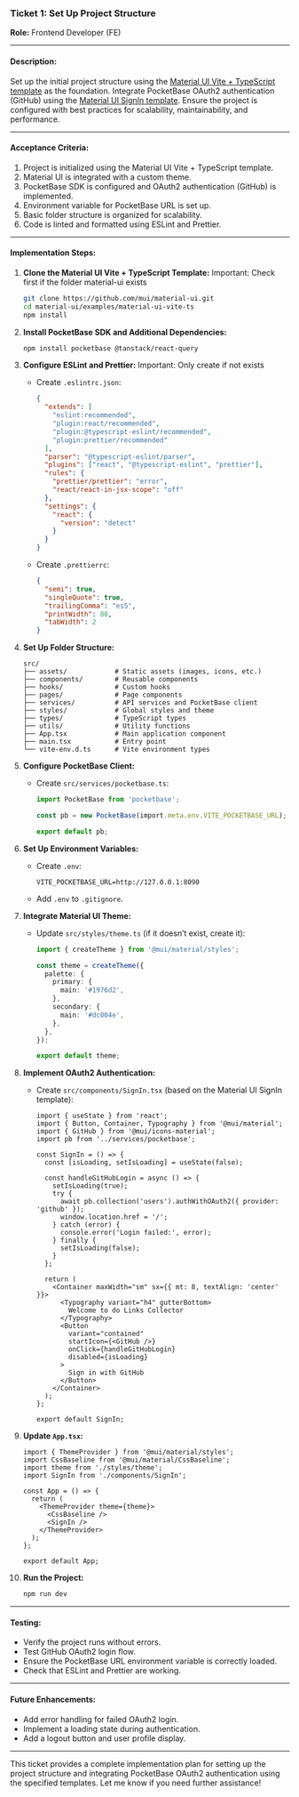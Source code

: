 ### **Ticket 1: Set Up Project Structure**

**Role:** Frontend Developer (FE)

---

#### **Description:**
Set up the initial project structure using the [Material UI Vite + TypeScript template](https://github.com/mui/material-ui/tree/master/examples/material-ui-vite-ts) as the foundation. Integrate PocketBase OAuth2 authentication (GitHub) using the [Material UI SignIn template](https://github.com/mui/material-ui/blob/v6.4.1/docs/data/material/getting-started/templates/sign-in/SignIn.tsx). Ensure the project is configured with best practices for scalability, maintainability, and performance.

---

#### **Acceptance Criteria:**
1. Project is initialized using the Material UI Vite + TypeScript template.
2. Material UI is integrated with a custom theme.
3. PocketBase SDK is configured and OAuth2 authentication (GitHub) is implemented.
4. Environment variable for PocketBase URL is set up.
5. Basic folder structure is organized for scalability.
6. Code is linted and formatted using ESLint and Prettier.

---

#### **Implementation Steps:**

1. **Clone the Material UI Vite + TypeScript Template:**
Important: Check first if the folder material-ui exists
   ```bash
   git clone https://github.com/mui/material-ui.git
   cd material-ui/examples/material-ui-vite-ts
   npm install
   ```

2. **Install PocketBase SDK and Additional Dependencies:**
   ```bash
   npm install pocketbase @tanstack/react-query
   ```

3. **Configure ESLint and Prettier:**
Important: Only create if  not exists
   - Create `.eslintrc.json`:
     ```json
     {
       "extends": [
         "eslint:recommended",
         "plugin:react/recommended",
         "plugin:@typescript-eslint/recommended",
         "plugin:prettier/recommended"
       ],
       "parser": "@typescript-eslint/parser",
       "plugins": ["react", "@typescript-eslint", "prettier"],
       "rules": {
         "prettier/prettier": "error",
         "react/react-in-jsx-scope": "off"
       },
       "settings": {
         "react": {
           "version": "detect"
         }
       }
     }
     ```
   - Create `.prettierrc`:
     ```json
     {
       "semi": true,
       "singleQuote": true,
       "trailingComma": "es5",
       "printWidth": 80,
       "tabWidth": 2
     }
     ```

4. **Set Up Folder Structure:**
   ```
   src/
   ├── assets/            # Static assets (images, icons, etc.)
   ├── components/        # Reusable components
   ├── hooks/             # Custom hooks
   ├── pages/             # Page components
   ├── services/          # API services and PocketBase client
   ├── styles/            # Global styles and theme
   ├── types/             # TypeScript types
   ├── utils/             # Utility functions
   ├── App.tsx            # Main application component
   ├── main.tsx           # Entry point
   └── vite-env.d.ts      # Vite environment types
   ```

5. **Configure PocketBase Client:**
   - Create `src/services/pocketbase.ts`:
     ```typescript
     import PocketBase from 'pocketbase';

     const pb = new PocketBase(import.meta.env.VITE_POCKETBASE_URL);

     export default pb;
     ```

6. **Set Up Environment Variables:**
   - Create `.env`:
     ```
     VITE_POCKETBASE_URL=http://127.0.0.1:8090
     ```
   - Add `.env` to `.gitignore`.

7. **Integrate Material UI Theme:**
   - Update `src/styles/theme.ts` (if it doesn’t exist, create it):
     ```typescript
     import { createTheme } from '@mui/material/styles';

     const theme = createTheme({
       palette: {
         primary: {
           main: '#1976d2',
         },
         secondary: {
           main: '#dc004e',
         },
       },
     });

     export default theme;
     ```

8. **Implement OAuth2 Authentication:**
   - Create `src/components/SignIn.tsx` (based on the Material UI SignIn template):
     ```tsx
     import { useState } from 'react';
     import { Button, Container, Typography } from '@mui/material';
     import { GitHub } from '@mui/icons-material';
     import pb from '../services/pocketbase';

     const SignIn = () => {
       const [isLoading, setIsLoading] = useState(false);

       const handleGitHubLogin = async () => {
         setIsLoading(true);
         try {
           await pb.collection('users').authWithOAuth2({ provider: 'github' });
           window.location.href = '/';
         } catch (error) {
           console.error('Login failed:', error);
         } finally {
           setIsLoading(false);
         }
       };

       return (
         <Container maxWidth="sm" sx={{ mt: 8, textAlign: 'center' }}>
           <Typography variant="h4" gutterBottom>
             Welcome to do Links Collector
           </Typography>
           <Button
             variant="contained"
             startIcon={<GitHub />}
             onClick={handleGitHubLogin}
             disabled={isLoading}
           >
             Sign in with GitHub
           </Button>
         </Container>
       );
     };

     export default SignIn;
     ```

9. **Update `App.tsx`:**
   ```tsx
   import { ThemeProvider } from '@mui/material/styles';
   import CssBaseline from '@mui/material/CssBaseline';
   import theme from './styles/theme';
   import SignIn from './components/SignIn';

   const App = () => {
     return (
       <ThemeProvider theme={theme}>
         <CssBaseline />
         <SignIn />
       </ThemeProvider>
     );
   };

   export default App;
   ```

10. **Run the Project:**
    ```bash
    npm run dev
    ```

---

#### **Testing:**
- Verify the project runs without errors.
- Test GitHub OAuth2 login flow.
- Ensure the PocketBase URL environment variable is correctly loaded.
- Check that ESLint and Prettier are working.

---

#### **Future Enhancements:**
- Add error handling for failed OAuth2 login.
- Implement a loading state during authentication.
- Add a logout button and user profile display.

---

This ticket provides a complete implementation plan for setting up the project structure and integrating PocketBase OAuth2 authentication using the specified templates. Let me know if you need further assistance!
